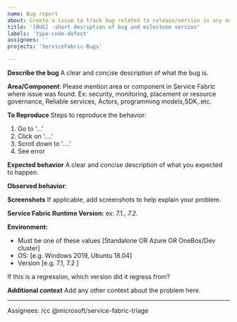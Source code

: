 ```yaml
---
name: Bug report
about: Create a issue to track bug related to release/version in any environment to help us improve the experience
title: '[BUG] -short desription of bug and milestone version'
labels: 'type-code-defect'
assignees: ''
projects: 'ServiceFabric-Bugs'

---
```


**Describe the bug**
A clear and concise description of what the bug is.

**Area/Component**:
Please mention area or component in Service Fabric where issue was found. Ex: security, monitoring, placement or resource governance, Reliable services, Actors, programming models,SDK,.etc.

**To Reproduce**
Steps to reproduce the behavior:
1. Go to '...'
2. Click on '....'
3. Scroll down to '....'
4. See error

**Expected behavior**
A clear and concise description of what you expected to happen.

**Observed  behavior**:

**Screenshots**
If applicable, add screenshots to help explain your problem.

**Service Fabric Runtime Version:** 
ex: 7.1.*, 7.2.*

**Environment:**
 - Must be one of these values [Standalone OR Azure OR OneBox/Dev cluster]
 - OS: [e.g. Windows 2019, Ubuntu 18.04] 
 - Version [e.g. 7.1, 7.2 ]


If this is a regression, which version did it regress from?

**Additional context**
Add any other context about the problem here.


---
Assignees: /cc @microsoft/service-fabric-triage

